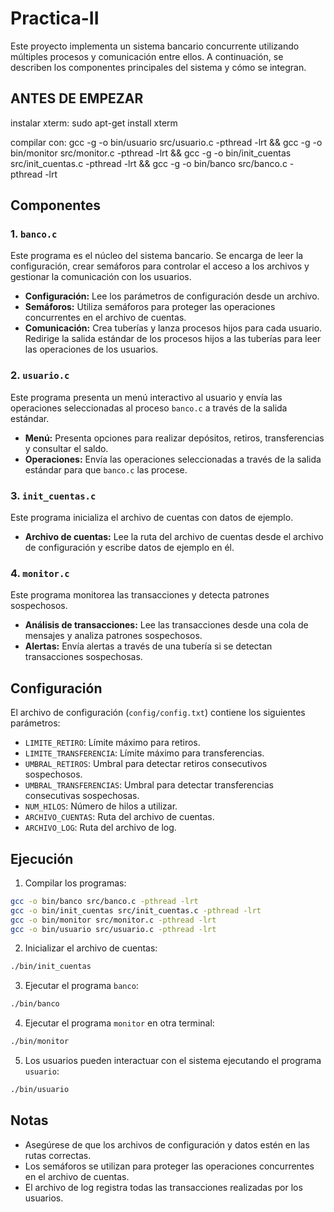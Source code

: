 # Practica-II

Este proyecto implementa un sistema bancario concurrente utilizando múltiples procesos y comunicación entre ellos. A continuación, se describen los componentes principales del sistema y cómo se integran.

## ANTES DE EMPEZAR
instalar xterm:  sudo apt-get install xterm

compilar con: gcc -g -o bin/usuario src/usuario.c -pthread -lrt && gcc -g -o bin/monitor src/monitor.c -pthread -lrt && gcc -g -o bin/init_cuentas src/init_cuentas.c -pthread -lrt && gcc -g -o bin/banco src/banco.c -pthread -lrt

## Componentes

### 1. `banco.c`

Este programa es el núcleo del sistema bancario. Se encarga de leer la configuración, crear semáforos para controlar el acceso a los archivos y gestionar la comunicación con los usuarios.

- **Configuración:** Lee los parámetros de configuración desde un archivo.
- **Semáforos:** Utiliza semáforos para proteger las operaciones concurrentes en el archivo de cuentas.
- **Comunicación:** Crea tuberías y lanza procesos hijos para cada usuario. Redirige la salida estándar de los procesos hijos a las tuberías para leer las operaciones de los usuarios.

### 2. `usuario.c`

Este programa presenta un menú interactivo al usuario y envía las operaciones seleccionadas al proceso `banco.c` a través de la salida estándar.

- **Menú:** Presenta opciones para realizar depósitos, retiros, transferencias y consultar el saldo.
- **Operaciones:** Envía las operaciones seleccionadas a través de la salida estándar para que `banco.c` las procese.

### 3. `init_cuentas.c`

Este programa inicializa el archivo de cuentas con datos de ejemplo.

- **Archivo de cuentas:** Lee la ruta del archivo de cuentas desde el archivo de configuración y escribe datos de ejemplo en él.

### 4. `monitor.c`

Este programa monitorea las transacciones y detecta patrones sospechosos.

- **Análisis de transacciones:** Lee las transacciones desde una cola de mensajes y analiza patrones sospechosos.
- **Alertas:** Envía alertas a través de una tubería si se detectan transacciones sospechosas.

## Configuración

El archivo de configuración (`config/config.txt`) contiene los siguientes parámetros:

- `LIMITE_RETIRO`: Límite máximo para retiros.
- `LIMITE_TRANSFERENCIA`: Límite máximo para transferencias.
- `UMBRAL_RETIROS`: Umbral para detectar retiros consecutivos sospechosos.
- `UMBRAL_TRANSFERENCIAS`: Umbral para detectar transferencias consecutivas sospechosas.
- `NUM_HILOS`: Número de hilos a utilizar.
- `ARCHIVO_CUENTAS`: Ruta del archivo de cuentas.
- `ARCHIVO_LOG`: Ruta del archivo de log.

## Ejecución

1. Compilar los programas:

```sh
gcc -o bin/banco src/banco.c -pthread -lrt
gcc -o bin/init_cuentas src/init_cuentas.c -pthread -lrt
gcc -o bin/monitor src/monitor.c -pthread -lrt
gcc -o bin/usuario src/usuario.c -pthread -lrt
```

2. Inicializar el archivo de cuentas:

```sh
./bin/init_cuentas
```

3. Ejecutar el programa `banco`:

```sh
./bin/banco
```

4. Ejecutar el programa `monitor` en otra terminal:

```sh
./bin/monitor
```

5. Los usuarios pueden interactuar con el sistema ejecutando el programa `usuario`:

```sh
./bin/usuario
```

## Notas

- Asegúrese de que los archivos de configuración y datos estén en las rutas correctas.
- Los semáforos se utilizan para proteger las operaciones concurrentes en el archivo de cuentas.
- El archivo de log registra todas las transacciones realizadas por los usuarios.
